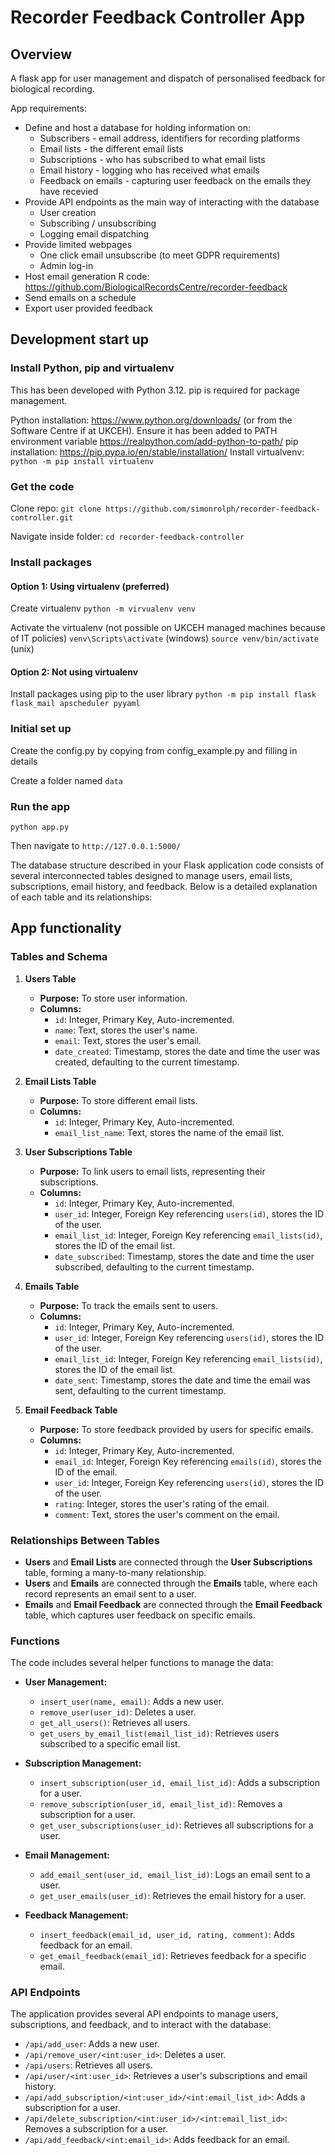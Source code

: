 # Recorder Feedback Controller App

## Overview

A flask app for user management and dispatch of personalised feedback for biological recording.

App requirements:

 * Define and host a database for holding information on:
    * Subscribers - email address, identifiers for recording platforms
    * Email lists - the different email lists
    * Subscriptions - who has subscribed to what email lists
    * Email history - logging who has received what emails
    * Feedback on emails - capturing user feedback on the emails they have recevied
 * Provide API endpoints as the main way of interacting with the database
    * User creation
    * Subscribing / unsubscribing
    * Logging email dispatching
 * Provide limited webpages
    * One click email unsubscribe (to meet GDPR requirements)
    * Admin log-in
 * Host email generation R code: https://github.com/BiologicalRecordsCentre/recorder-feedback
 * Send emails on a schedule
 * Export user provided feedback

## Development start up

### Install Python, pip and virtualenv

This has been developed with Python 3.12. pip is required for package management.

Python installation: https://www.python.org/downloads/ (or from the Software Centre if at UKCEH). Ensure it has been added to PATH environment variable https://realpython.com/add-python-to-path/
pip installation: https://pip.pypa.io/en/stable/installation/
Install virtualvenv: `python -m pip install virtualenv`

### Get the code

Clone repo:
`git clone https://github.com/simonrolph/recorder-feedback-controller.git`
   
Navigate inside folder:
`cd recorder-feedback-controller`

### Install packages

#### Option 1: Using virtualenv (preferred)

Create virtualenv
`python -m virvualenv venv`

Activate the virtualenv (not possible on UKCEH managed machines because of IT policies)
`venv\Scripts\activate` (windows)
`source venv/bin/activate` (unix)

#### Option 2: Not using virtualenv

Install packages using pip to the user library
`python -m pip install flask flask_mail apscheduler pyyaml`

### Initial set up

Create the config.py by copying from config_example.py and filling in details

Create a folder named `data`

### Run the app

```
python app.py
```

Then navigate to `http://127.0.0.1:5000/`

The database structure described in your Flask application code consists of several interconnected tables designed to manage users, email lists, subscriptions, email history, and feedback. Below is a detailed explanation of each table and its relationships:

## App functionality

### Tables and Schema

1. **Users Table**
   - **Purpose:** To store user information.
   - **Columns:**
     - `id`: Integer, Primary Key, Auto-incremented.
     - `name`: Text, stores the user's name.
     - `email`: Text, stores the user's email.
     - `date_created`: Timestamp, stores the date and time the user was created, defaulting to the current timestamp.

2. **Email Lists Table**
   - **Purpose:** To store different email lists.
   - **Columns:**
     - `id`: Integer, Primary Key, Auto-incremented.
     - `email_list_name`: Text, stores the name of the email list.

3. **User Subscriptions Table**
   - **Purpose:** To link users to email lists, representing their subscriptions.
   - **Columns:**
     - `id`: Integer, Primary Key, Auto-incremented.
     - `user_id`: Integer, Foreign Key referencing `users(id)`, stores the ID of the user.
     - `email_list_id`: Integer, Foreign Key referencing `email_lists(id)`, stores the ID of the email list.
     - `date_subscribed`: Timestamp, stores the date and time the user subscribed, defaulting to the current timestamp.

4. **Emails Table**
   - **Purpose:** To track the emails sent to users.
   - **Columns:**
     - `id`: Integer, Primary Key, Auto-incremented.
     - `user_id`: Integer, Foreign Key referencing `users(id)`, stores the ID of the user.
     - `email_list_id`: Integer, Foreign Key referencing `email_lists(id)`, stores the ID of the email list.
     - `date_sent`: Timestamp, stores the date and time the email was sent, defaulting to the current timestamp.

5. **Email Feedback Table**
   - **Purpose:** To store feedback provided by users for specific emails.
   - **Columns:**
     - `id`: Integer, Primary Key, Auto-incremented.
     - `email_id`: Integer, Foreign Key referencing `emails(id)`, stores the ID of the email.
     - `user_id`: Integer, Foreign Key referencing `users(id)`, stores the ID of the user.
     - `rating`: Integer, stores the user's rating of the email.
     - `comment`: Text, stores the user's comment on the email.

### Relationships Between Tables

- **Users** and **Email Lists** are connected through the **User Subscriptions** table, forming a many-to-many relationship.
- **Users** and **Emails** are connected through the **Emails** table, where each record represents an email sent to a user.
- **Emails** and **Email Feedback** are connected through the **Email Feedback** table, which captures user feedback on specific emails.

### Functions

The code includes several helper functions to manage the data:

- **User Management:**
  - `insert_user(name, email)`: Adds a new user.
  - `remove_user(user_id)`: Deletes a user.
  - `get_all_users()`: Retrieves all users.
  - `get_users_by_email_list(email_list_id)`: Retrieves users subscribed to a specific email list.

- **Subscription Management:**
  - `insert_subscription(user_id, email_list_id)`: Adds a subscription for a user.
  - `remove_subscription(user_id, email_list_id)`: Removes a subscription for a user.
  - `get_user_subscriptions(user_id)`: Retrieves all subscriptions for a user.

- **Email Management:**
  - `add_email_sent(user_id, email_list_id)`: Logs an email sent to a user.
  - `get_user_emails(user_id)`: Retrieves the email history for a user.

- **Feedback Management:**
  - `insert_feedback(email_id, user_id, rating, comment)`: Adds feedback for an email.
  - `get_email_feedback(email_id)`: Retrieves feedback for a specific email.

### API Endpoints

The application provides several API endpoints to manage users, subscriptions, and feedback, and to interact with the database:

- `/api/add_user`: Adds a new user.
- `/api/remove_user/<int:user_id>`: Deletes a user.
- `/api/users`: Retrieves all users.
- `/api/user/<int:user_id>`: Retrieves a user's subscriptions and email history.
- `/api/add_subscription/<int:user_id>/<int:email_list_id>`: Adds a subscription for a user.
- `/api/delete_subscription/<int:user_id>/<int:email_list_id>`: Removes a subscription for a user.
- `/api/add_feedback/<int:email_id>`: Adds feedback for an email.
